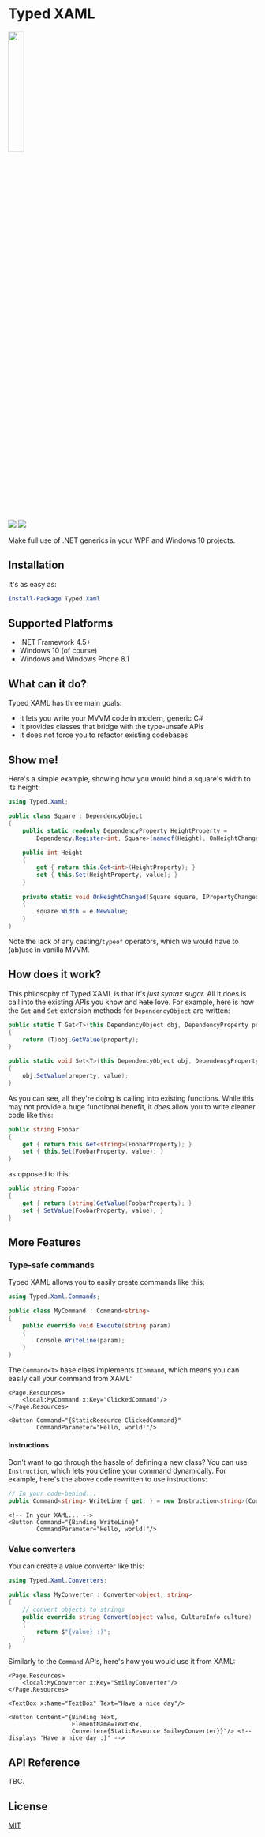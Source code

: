 # Typed XAML

<img src="http://i.imgur.com/dm65ZkB.png" width="25%"/>

![](https://travis-ci.org/jamesqo/typed-xaml.svg) ![](https://ci.appveyor.com/api/projects/status/github/jamesqo/typed-xaml?branch=master&svg=true)

Make full use of .NET generics in your WPF and Windows 10 projects.

## Installation

It's as easy as:

```powershell
Install-Package Typed.Xaml
```

## Supported Platforms

- .NET Framework 4.5+
- Windows 10 (of course)
- Windows and Windows Phone 8.1

## What can it do?

Typed XAML has three main goals:

- it lets you write your MVVM code in modern, generic C#
- it provides classes that bridge with the type-unsafe APIs
- it does not force you to refactor existing codebases

## Show me!

Here's a simple example, showing how you would bind a square's width to its height:

```csharp
using Typed.Xaml;

public class Square : DependencyObject
{
    public static readonly DependencyProperty HeightProperty =
        Dependency.Register<int, Square>(nameof(Height), OnHeightChanged);
    
    public int Height
    {
        get { return this.Get<int>(HeightProperty); }
        set { this.Set(HeightProperty, value); }
    }
    
    private static void OnHeightChanged(Square square, IPropertyChangedArgs<int> e)
    {
        square.Width = e.NewValue;
    }
}
```

Note the lack of any casting/`typeof` operators, which we would have to (ab)use in vanilla MVVM.

## How does it work?

This philosophy of Typed XAML is that *it's just syntax sugar.* All it does is call into the existing APIs you know and <s>hate</s> love. For example, here is how the `Get` and `Set` extension methods for `DependencyObject` are written:

```csharp
public static T Get<T>(this DependencyObject obj, DependencyProperty property)
{
    return (T)obj.GetValue(property);
}

public static void Set<T>(this DependencyObject obj, DependencyProperty property, T value)
{
    obj.SetValue(property, value);
}
```

As you can see, all they're doing is calling into existing functions. While this may not provide a huge functional benefit, it *does* allow you to write cleaner code like this:

```csharp
public string Foobar
{
    get { return this.Get<string>(FoobarProperty); }
    set { this.Set(FoobarProperty, value); }
}
```

as opposed to this:

```csharp
public string Foobar
{
    get { return (string)GetValue(FoobarProperty); }
    set { SetValue(FoobarProperty, value); }
}
```

## More Features

### Type-safe commands

Typed XAML allows you to easily create commands like this:

```csharp
using Typed.Xaml.Commands;

public class MyCommand : Command<string>
{
    public override void Execute(string param)
    {
        Console.WriteLine(param);
    }
}
```

The `Command<T>` base class implements `ICommand`, which means you can easily call your command from XAML:

```xaml
<Page.Resources>
    <local:MyCommand x:Key="ClickedCommand"/>
</Page.Resources>

<Button Command="{StaticResource ClickedCommand}"
        CommandParameter="Hello, world!"/>
```

#### Instructions

Don't want to go through the hassle of defining a new class? You can use `Instruction`, which lets you define your command dynamically. For example, here's the above code rewritten to use instructions:

```csharp
// In your code-behind...
public Command<string> WriteLine { get; } = new Instruction<string>(Console.WriteLine);
```

```xaml
<!-- In your XAML... -->
<Button Command="{Binding WriteLine}"
        CommandParameter="Hello, world!"/>
```

### Value converters

You can create a value converter like this:

```csharp
using Typed.Xaml.Converters;

public class MyConverter : Converter<object, string>
{
    // convert objects to strings
    public override string Convert(object value, CultureInfo culture)
    {
        return $"{value} :)";
    }
}
```

Similarly to the `Command` APIs, here's how you would use it from XAML:

```xaml
<Page.Resources>
    <local:MyConverter x:Key="SmileyConverter"/>
</Page.Resources>

<TextBox x:Name="TextBox" Text="Have a nice day"/>

<Button Content="{Binding Text,
                  ElementName=TextBox,
                  Converter={StaticResource SmileyConverter}}"/> <!-- displays 'Have a nice day :)' -->
```

## API Reference

TBC.

## License

[MIT](LICENSE)
